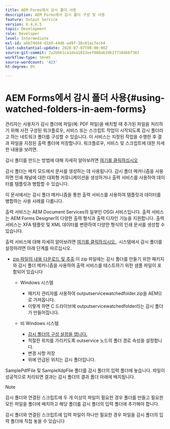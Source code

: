 ```yaml
---
title: AEM Forms에서 감시 폴더 사용
description: AEM Forms에서 감시 폴더 구성 및 사용
feature: Output Service
version: 6.4,6.5
topic: Development
role: Developer
level: Intermediate
exl-id: abb74d44-d1b9-44d6-a49f-36c01acfecb4
last-substantial-update: 2020-07-07T00:00:00Z
source-git-commit: 7a2bb61ca1dea1013eef088a629b17718dbbf381
workflow-type: tm+mt
source-wordcount: '423'
ht-degree: 0%

---
```


# AEM Forms에서 감시 폴더 사용{#using-watched-folders-in-aem-forms}

관리자는 사용자가 감시 폴더에 파일(예: PDF 파일)을 배치할 때 추가된 파일을 처리하기 위해 사전 구성된 워크플로우, 서비스 또는 스크립트 작업이 시작되도록 감시 폴더라고 하는 네트워크 폴더를 구성할 수 있습니다. 이 서비스는 지정된 작업을 수행한 후 결과 파일을 지정된 출력 폴더에 저장합니다. 워크플로우, 서비스 및 스크립트에 대한 자세한 내용을 보려면.

감시 폴더를 만드는 방법에 대해 자세히 알아보려면 [여기를 클릭하십시오](https://helpx.adobe.com/experience-manager/6-4/forms/using/Creating-Configure-watched-folder.html)

감시 폴더는 배치 모드에서 문서를 생성하는 데 사용됩니다. 감시 폴더 메커니즘을 사용하면 인쇄 채널에 대한 대화형 커뮤니케이션을 생성하거나 출력 서비스를 사용하여 데이터를 템플릿과 병합할 수 있습니다.

이 문서에서는 감시 폴더 메커니즘을 통한 출력 서비스를 사용하여 템플릿과 데이터를 병합하는 사용 사례를 다룹니다.

출력 서비스는 AEM Document Services의 일부인 OSGi 서비스입니다. 출력 서비스는 AEM Forms Designer의 다양한 출력 형식과 출력 디자인 기능을 지원합니다. 출력 서비스는 XFA 템플릿 및 XML 데이터를 변환하여 다양한 형식의 인쇄 문서를 생성할 수 있습니다.

출력 서비스에 대해 자세히 알아보려면 [여기를 클릭하십시오.](https://helpx.adobe.com/aem-forms/6/output-service.html).
시스템에서 감시 폴더를 설정하려면 아래 단계를 따르십시오.
* [zip 파일의 내용 다운로드 및 추출](assets/outputservicewatchedfolderkt.zip).이 zip 파일에는 감시 폴더를 만들기 위한 패키지와 감시 폴더 메커니즘을 사용하여 출력 서비스를 테스트하기 위한 샘플 파일이 포함되어 있습니다
   * Windows 시스템

      * 패키지 관리자를 사용하여 outputservicewatchedfolder.zip을 AEM으로 가져옵니다.
      * 이렇게 하면 C 드라이브에 outputservicewatchedfolder라는 감시 폴더가 만들어집니다.
   * 비 Windows 시스템
      * [감시 폴더의 구성 설정을 엽니다.](http://localhost:4502/crx/de/index.jsp#/etc/fd/watchfolder/config/outputservice)
      * 적절한 위치를 가리키도록 outservice 노드의 폴더 경로 속성을 설정합니다.
      * 변경 사항 저장
      * 위에 언급된 위치는 감시 폴더입니다.

SamplePdfFile 및 SampleXdpFile 폴더를 감시 폴더의 입력 폴더에 놓습니다. 파일이 성공적으로 처리되면 결과는 감시 폴더의 결과 폴더 아래에 배치됩니다.


>[!NOTE]
>
>감시 폴더와 연결된 스크립트에 두 개 이상의 파일이 필요한 경우 폴더를 만들고 필요한 모든 파일을 폴더에 배치하고 해당 폴더를 감시 폴더의 입력 폴더에 추가해야 합니다.
>
>감시 폴더와 연결된 스크립트에 입력 파일이 하나만 필요한 경우 파일을 감시 폴더의 입력 폴더에 직접 놓을 수 있습니다
